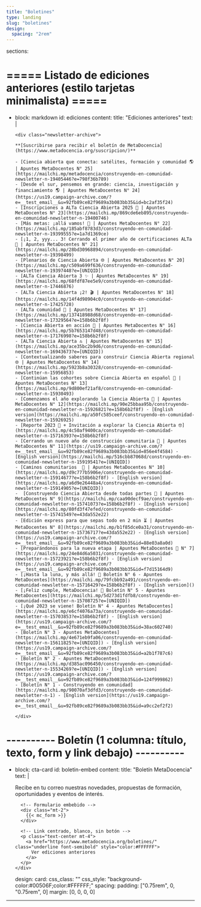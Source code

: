 ```yaml
---
title: "Boletines"
type: landing
slug: "boletines"
design:
  spacing: "2rem"
---
```


sections:

  # ===== Listado de ediciones anteriores (estilo tarjetas minimalista) =====
  - block: markdown
    id: ediciones
    content:
      title: "Ediciones anteriores"
      text: |
        <style>
          /* Estilos locales para la lista tipo tarjetas */
          .newsletter-archive { max-width: 56rem; margin-left:auto; margin-right:auto; }
          .newsletter-archive ul { list-style:none; padding:0; margin:0; display:grid; gap:0.75rem; }
          .newsletter-archive li {
            background:#fff; border:1px solid rgba(17,24,39,.08); border-radius:12px;
            padding:.9rem 1rem; box-shadow:0 1px 2px rgba(17,24,39,.04);
          }
          .dark .newsletter-archive li {
            background:#0b0f19; border-color:rgba(255,255,255,.12);
          }
          .newsletter-archive a { text-underline-offset:2px; }
          .newsletter-archive a:hover { text-decoration:underline; }
        </style>

        <div class="newsletter-archive">
        
        **[Suscribirse para recibir el boletín de MetaDocencia](https://www.metadocencia.org/suscripcion/)**

        - [Ciencia abierta que conecta: satélites, formación y comunidad 🌎 | Apuntes MetaDocentes N° 25](https://mailchi.mp/metadocencia/construyendo-en-comunidad-newsletter-n-19405446?e=798f36b789)
        - [Desde el sur, pensemos en grande: ciencia, investigación y financiamiento 🌎 | Apuntes MetaDocentes N° 24](https://us19.campaign-archive.com/?e=__test_email__&u=92fb89ce82f9689a3b083bb35&id=bc2af35f24)
        - [Inscripciones a ALTa Ciencia Abierta 2025 🧭 | Apuntes MetaDocentes N° 23](https://mailchi.mp/869cde6eb895/construyendo-en-comunidad-newsletter-n-19400746)
        - [Más metas: ¡allá vamos! 🎇 | Apuntes MetaDocentes N° 22](https://mailchi.mp/185abf8783d3/construyendo-en-comunidad-newsletter-n-19399555?e=1a7d1369ce)
        - [¡1, 2, yyy... 3! Cerrando el primer año de certificaciones ALTa 🏅 | Apuntes MetaDocentes N° 21](https://mailchi.mp/28bd30968894/construyendo-en-comunidad-newsletter-n-19398499)
        - [Plenarios de Ciencia Abierta 🌐 | Apuntes MetaDocentes N° 20](https://mailchi.mp/c509a699f636/construyendo-en-comunidad-newsletter-n-19397448?e=[UNIQID])
        - [ALTa Ciencia Abierta 3 ✨ | Apuntes MetaDocentes N° 19](https://mailchi.mp/68fdf87ee5e9/construyendo-en-comunidad-newsletter-n-17446876)
        - [ALTa Ciencia Abierta ¡2! 🎬 | Apuntes MetaDocentes N° 18](https://mailchi.mp/14f4d98904c0/construyendo-en-comunidad-newsletter-n-17425728)
        - [ALTa comunidad 🤗 | Apuntes MetaDocentes N° 17](https://mailchi.mp/137418988d68/construyendo-en-comunidad-newsletter-n-17329564?e=158b6b2f8f)
        - [Ciencia Abierta en acción 🌠 | Apuntes MetaDocentes N° 16](https://mailchi.mp/5b7653147d48/construyendo-en-comunidad-newsletter-n-17176998?e=158b6b2f8f)
        - [ALTa Ciencia Abierta 🔝 | Apuntes MetaDocentes N° 15](https://mailchi.mp/ace35bc2b9d6/construyendo-en-comunidad-newsletter-n-16943673?e=[UNIQID])
        - [Contextualizando saberes para construir Ciencia Abierta regional 🌐 | Apuntes MetaDocentes N° 14](https://mailchi.mp/5923b8a30328/construyendo-en-comunidad-newsletter-n-15956853)
        - [Continúan las cohortes sobre Ciencia Abierta en español 🚀 | Apuntes MetaDocentes N° 13](https://mailchi.mp/9d800ef21af8/construyendo-en-comunidad-newsletter-n-15930493)
        - [Comenzamos el año explorando la Ciencia Abierta 🌟 | Apuntes MetaDocentes N° 12](https://mailchi.mp/90e25bbaa95b/construyendo-en-comunidad-newsletter-n-15926821?e=158b6b2f8f) - [English version](https://mailchi.mp/a50fc585ceef/construyendo-en-comunidad-newsletter-n-15926925)
        - [Reporte 2023 🤩 + Invitación a explorar la Ciencia Abierta 🤓](https://mailchi.mp/4c50af9400ca/construyendo-en-comunidad-newsletter-n-15716393?e=158b6b2f8f)
        - [Cerrando un nuevo año de construcción comunitaria 🙌 | Apuntes MetaDocentes N° 11](https://us19.campaign-archive.com/?e=__test_email__&u=92fb89ce82f9689a3b083bb35&id=856e4f4584) - [English version](https://mailchi.mp/516cbb87068d/construyendo-en-comunidad-newsletter-n-15919541?e=[UNIQID])
        - [Caminos comunitarios  🐝 | Apuntes MetaDocentes N° 10](https://mailchi.mp/d9c777b5906e/construyendo-en-comunidad-newsletter-n-15914677?e=158b6b2f8f) - [English version](https://mailchi.mp/a6d9e26448a4/construyendo-en-comunidad-newsletter-n-15914905?e=[UNIQID])
        -  [Construyendo Ciencia Abierta desde todas partes 🌟 | Apuntes MetaDocentes N° 9](https://mailchi.mp/caa90decf9ae/construyendo-en-comunidad-newsletter-n-15741073?e=158b6b2f8f) - [English version](https://mailchi.mp/80fd3f47efed/construyendo-en-comunidad-newsletter-n-15741549?e=43da552e22)
        - [Edición express para que sepas todo en 2 min ⏳ | Apuntes MetaDocentes N° 8](https://mailchi.mp/b1f85dce0a31/construyendo-en-comunidad-newsletter-n-15736717?e=43da552e22) - [English version](https://us19.campaign-archive.com/?e=__test_email__&u=92fb89ce82f9689a3b083bb35&id=88e03a8a0d)
        - [Preparándonos para la nueva etapa | Apuntes MetaDocentes 🙋 N° 7](https://mailchi.mp/24e84d6a5031/construyendo-en-comunidad-newsletter-n-15723921?e=158b6b2f8f) - [English version](https://us19.campaign-archive.com/?e=__test_email__&u=92fb89ce82f9689a3b083bb35&id=f7d15164d9)
        - [¡Hasta la luna, y más allá! 🚀 Boletín N° 6 - Apuntes MetaDocentes](https://mailchi.mp/79fcbb92a491/construyendo-en-comunidad-newsletter-n-15716429?e=158b6b2f8f) - [English version]()
        - [¡Feliz cumple, MetaDocencia! 🎂 Boletín N° 5 - Apuntes MetaDocentes](https://mailchi.mp/5d273d1fdfb8/construyendo-en-comunidad-newsletter-n-15708725?e=[UNIQID])
        - [¡Qué 2023 se viene! Boletín N° 4 - Apuntes MetaDocentes](https://mailchi.mp/e6cf4076a73a/construyendo-en-comunidad-newsletter-n-15703853?e=158b6b2f8f) - [English version](https://us19.campaign-archive.com/?e=__test_email__&u=92fb89ce82f9689a3b083bb35&id=38ac602740)
        - [Boletín N° 3 - Apuntes MetaDocentes](https://mailchi.mp/4e671eb9fa06/construyendo-en-comunidad-newsletter-n-15611825?e=[UNIQID]) - [English version](https://us19.campaign-archive.com/?e=__test_email__&u=92fb89ce82f9689a3b083bb35&id=a2b1f787c6)
        - [Boletín N° 2 - Apuntes MetaDocentes](https://mailchi.mp/d385ac096450/construyendo-en-comunidad-newsletter-n-15534269?e=[UNIQID]) - [English version](https://us19.campaign-archive.com/?e=__test_email__&u=92fb89ce82f9689a3b083bb35&id=124f999862)
        - [Boletín N° 1 - Construyendo en comunidad](https://mailchi.mp/90070af3dfd3/construyendo-en-comunidad-newsletter-n-1) - [English version](https://us19.campaign-archive.com/?e=__test_email__&u=92fb89ce82f9689a3b083bb35&id=a9cc2ef2f2)

        </div>
    
  # ---------- Boletín (1 columna: título, texto, form y link debajo) ----------
  - block: cta-card
    id: boletin-embed
    content:
      title: "Boletín MetaDocencia"
      text: |
        <div class="mx-auto max-w-3xl text-white">
          <p class="text-lg leading-relaxed mb-4">
            Recibe en tu correo nuestras novedades, propuestas de formación, oportunidades y eventos de interés.
          </p>

          <!-- Formulario embebido -->
          <div class="mt-2">
            {{< mc_form >}}
          </div>

          <!-- Link centrado, blanco, sin botón -->
          <p class="text-center mt-4">
            <a href="https://www.metadocencia.org/boletines/" class="underline font-semibold" style="color:#FFFFFF">
              Ver ediciones anteriores
            </a>
          </p>
        </div>
    design:
      card:
        css_class: ""
        css_style: "background-color:#00506F;color:#FFFFFF;"
      spacing:
        padding: ["0.75rem", 0, "0.75rem", 0]
        margin: [0, 0, 0, 0]

---
